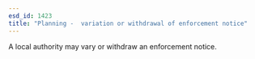 ```yaml
---
esd_id: 1423
title: "Planning -  variation or withdrawal of enforcement notice"
---
```


A local authority may vary or withdraw an enforcement notice.

